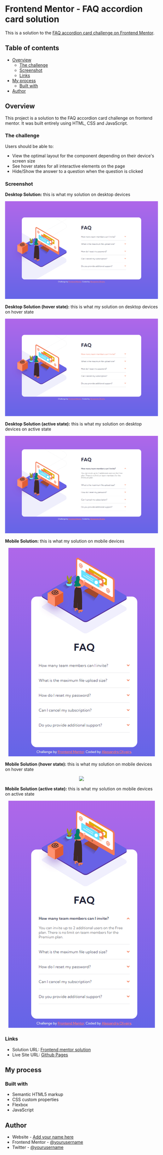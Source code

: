 # Frontend Mentor - FAQ accordion card solution

This is a solution to the [FAQ accordion card challenge on Frontend Mentor](https://www.frontendmentor.io/challenges/faq-accordion-card-XlyjD0Oam).

## Table of contents

- [Overview](#overview)
  - [The challenge](#the-challenge)
  - [Screenshot](#screenshot)
  - [Links](#links)
- [My process](#my-process)
  - [Built with](#built-with)
- [Author](#author)
  
## Overview

This project is a solution to the FAQ accordion card challenge on frontend mentor. It was built entirely using HTML, CSS and JavaScript.

### The challenge

Users should be able to:

- View the optimal layout for the component depending on their device's screen size
- See hover states for all interactive elements on the page
- Hide/Show the answer to a question when the question is clicked

### Screenshot

**Desktop Solution:** this is what my solution on desktop devices

<div align="center">

![](images/solution-desktop.png)

</div>

**Desktop Solution (hover state):** this is what my solution on desktop devices on hover state

<div align="center">

![](images/solution-desktop-hover.png)

</div>

**Desktop Solution (active state):** this is what my solution on desktop devices on active state

<div align="center">

![](images/solution-desktop-active.png)

</div>

**Mobile Solution:** this is what my solution on mobile devices

<div align="center">

![](images/solution-mobile.png)

</div>

**Mobile Solution (hover state):** this is what my solution on mobile devices on hover state

<div align="center">

![](images/solution-mobile-hover.png)

</div>

**Mobile Solution (active state):** this is what my solution on mobile devices on active state

<div align="center">

![](images/solution-mobile-active.png)

</div>

### Links

- Solution URL: [Frontend mentor solution]()
- Live Site URL: [Github Pages]()

## My process

### Built with

- Semantic HTML5 markup
- CSS custom properties
- Flexbox
- JavaScript

## Author

- Website - [Add your name here](https://www.your-site.com)
- Frontend Mentor - [@yourusername](https://www.frontendmentor.io/profile/yourusername)
- Twitter - [@yourusername](https://www.twitter.com/yourusername)
